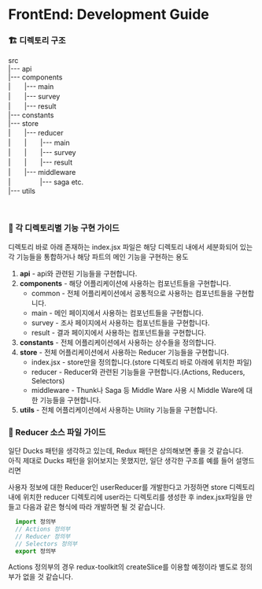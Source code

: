 # FrontEnd: Development Guide

### 🏗 디렉토리 구조

src  
|--- api  
|--- components  
|　　|--- main  
|　　|--- survey  
|　　|--- result  
|--- constants  
|--- store  
|　　|--- reducer  
|　　|　　|--- main  
|　　|　　|--- survey  
|　　|　　|--- result  
|　　|--- middleware  
|　　 　　|--- saga etc.  
|--- utils

</br>

### 📒 각 디렉토리별 기능 구현 가이드

디렉토리 바로 아래 존재하는 index.jsx 파일은 해당 디렉토리 내에서 세분화되어 있는 각 기능들을 통합하거나 해당 파트의 메인 기능을 구현하는 용도

1. **api** - api와 관련된 기능들을 구현합니다.
2. **components** - 해당 어플리케이션에 사용하는 컴포넌트들을 구현합니다.
   - common - 전체 어플리케이션에서 공통적으로 사용하는 컴포넌트들을 구현합니다.
   - main - 메인 페이지에서 사용하는 컴포넌트들을 구현합니다.
   - survey - 조사 페이지에서 사용하는 컴포넌트들을 구현합니다.
   - result - 결과 페이지에서 사용하는 컴포넌트들을 구현합니다.
3. **constants** - 전체 어플리케이션에서 사용하는 상수들을 정의합니다.
4. **store** - 전체 어플리케이션에서 사용하는 Reducer 기능들을 구현합니다.
   - index.jsx - store만을 정의합니다.(store 디렉토리 바로 아래에 위치한 파일)
   - reducer - Reducer와 관련된 기능들을 구현합니다.(Actions, Reducers, Selectors)
   - middleware - Thunk나 Saga 등 Middle Ware 사용 시 Middle Ware에 대한 기능들을 구현합니다.
5. **utils** - 전체 어플리케이션에서 사용하는 Utility 기능들을 구현합니다.

### 📖 Reducer 소스 파일 가이드

일단 Ducks 패턴을 생각하고 있는데, Redux 패턴은 상의해보면 좋을 것 같습니다.  
아직 제대로 Ducks 패턴을 읽어보지는 못했지만, 일단 생각한 구조를 예를 들어 설명드리면

사용자 정보에 대한 Reducer인 userReducer를 개발한다고 가정하면 store 디렉토리 내에 위치한 reducer 디렉토리에 user라는 디렉토리를 생성한 후 index.jsx파일을 만들고 다음과 같은 형식에 따라 개발하면 될 것 같습니다.

```javascript
  import 정의부
  // Actions 정의부
  // Reducer 정의부
  // Selectors 정의부
  export 정의부
```

Actions 정의부의 경우 redux-toolkit의 createSlice를 이용할 예정이라 별도로 정의부가 없을 것 같습니다.
